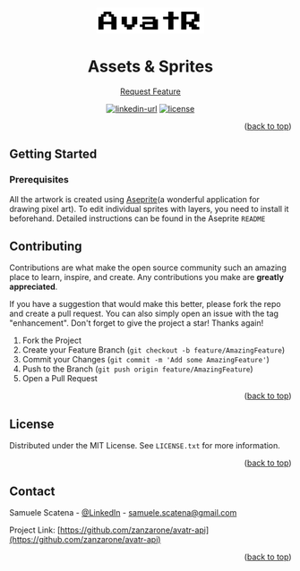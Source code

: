 <a name="readme-top"></a>

<!-- PROJECT LOGO -->
<br />
<div align="center">
  <a href="https://github.com/othneildrew/Best-README-Template">
    <img src="images/logo_name.png" alt="Logo" width="192" height="46">
  </a>

  <h1 align="center">Assets & Sprites</h1>

  <p align="center">
    <a href="https://github.com/othneildrew/Best-README-Template/issues">Request Feature</a>
  </p>
</div>

<div align="center">

<a href="https://it.linkedin.com/in/samuele-scatena">![linkedin-url](https://img.shields.io/badge/-LinkedIn-black.svg?logo=linkedin&colorB=555)</a>
<a href="#license">![license](https://img.shields.io/badge/License-MIT-blue)</a>

</div>

<p align="right">(<a href="#readme-top">back to top</a>)</p>

<!-- GETTING STARTED -->

## Getting Started

### Prerequisites

All the artwork is created using [Aseprite](https://github.com/aseprite/aseprite)(a wonderful application for drawing pixel art).
To edit individual sprites with layers, you need to install it beforehand.
Detailed instructions can be found in the Aseprite `README`

<!-- CONTRIBUTING -->

## Contributing

Contributions are what make the open source community such an amazing place to learn, inspire, and create. Any contributions you make are **greatly appreciated**.

If you have a suggestion that would make this better, please fork the repo and create a pull request. You can also simply open an issue with the tag "enhancement".
Don't forget to give the project a star! Thanks again!

1. Fork the Project
2. Create your Feature Branch (`git checkout -b feature/AmazingFeature`)
3. Commit your Changes (`git commit -m 'Add some AmazingFeature'`)
4. Push to the Branch (`git push origin feature/AmazingFeature`)
5. Open a Pull Request

<p align="right">(<a href="#readme-top">back to top</a>)</p>

<!-- LICENSE -->

## License

Distributed under the MIT License. See `LICENSE.txt` for more information.

<p align="right">(<a href="#readme-top">back to top</a>)</p>

<!-- CONTACT -->

## Contact

Samuele Scatena - [@LinkedIn](https://it.linkedin.com/in/samuele-scatena) - samuele.scatena@gmail.com

Project Link: [https://github.com/zanzarone/avatr-api](https://github.com/zanzarone/avatr-api)

<p align="right">(<a href="#readme-top">back to top</a>)</p>
